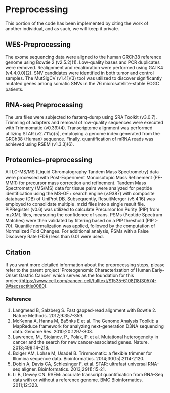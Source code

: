 # Preprocessing
This portion of the code has been implemented by citing the work of another individual, and as such, we will keep it private.

## WES-Preprocessing

The exome sequencing data were aligned to the human GRCh38 reference genome using Bowtie 2 (v2.5.2)(1). Low-quality bases and PCR duplicates were removed. Realignment and recalibration were performed using GATK4 (v4.4.0.0)(2). SNV candidates were identified in both tumor and control samples. The MutSigCV (v1.41)(3) tool was utilized to discover significantly mutated genes among somatic SNVs in the 76 microsatellite-stable EOGC patients. 

## RNA-seq Preprocessing

The .sra files were subjected to fasterq-dump using SRA Toolkit (v3.0.7). Trimming of adapters and removal of low-quality sequences were executed with Trimmomatic (v0.39)(4). Transcriptome alignment was performed utilizing STAR (v2.7.11a)(5), employing a genome index generated from the GRCh38 (Human) sequence. Finally, quantification of mRNA reads was achieved using RSEM (v1.3.3)(6). 

## Proteomics-preprocessing

 All LC-MS/MS (Liquid Chromatography Tandem Mass Spectrometry) data were processed with Post-Experiment Monoisotopic Mass Refinement (PE-MMR) for precursor mass correction and refinement. Tandem Mass Spectrometry (MS/MS) data for tissue pairs were analyzed for peptide identification using the MS-GF+ search engine (v.9387) with composite database (DB) of UniProt DB. Subsequently, ResultMerger (v5.4.16) was employed to consolidate multiple .mzid files into a single result file. PIPRegister (v0.6) was utilized to calculate Precursor Ion Purity (PIP) from mzXML files, measuring the confidence of scans. PSMs (Peptide Spectrum Matches) were then validated by filtering based on a PIP threshold (PIP > 70). Quantile normalization was applied, followed by the computation of Normalized Fold Changes. For additional analysis, PSMs with a False Discovery Rate (FDR) less than 0.01 were used. 

## Citation
If you want more detailed information about the preprocessing steps, please refer to the parent project 'Proteogenomic Characterization of Human Early-Onset Gastric Cancer' which serves as the foundation for this project(https://www.cell.com/cancer-cell/fulltext/S1535-6108(18)30574-9#secsectitle0080).


### Reference

1) Langmead B, Salzberg S. Fast gapped-read alignment with Bowtie 2. Nature Methods. 2012;9:357-359.
2) McKenna A, Hanna M, Ba5nks E et al. The Genome Analysis Toolkit: a MapReduce framework for analyzing next-generation D3NA sequencing data. Genome Res. 2010;20:1297-303.
3) Lawrence, M., Stojanov, P., Polak, P. et al. Mutational heterogeneity in cancer and the search for new cancer-associated genes. Nature. 2013;499:14–218.
4)  Bolger AM, Lohse M, Usadel B. Trimmomatic: a flexible trimmer for Illumina sequence data. Bioinformatics. 2014;30(15):2114-2120.
5) Dobin A, Davis CA, Schlesinger F, et al. STAR: ultrafast universal RNA-seq aligner. Bioinformatics. 2013;29(1):15-21.
6) Li B, Dewey CN. RSEM: accurate transcript quantification from RNA-Seq data with or without a reference genome. BMC Bioinformatics. 2011;12:323.



